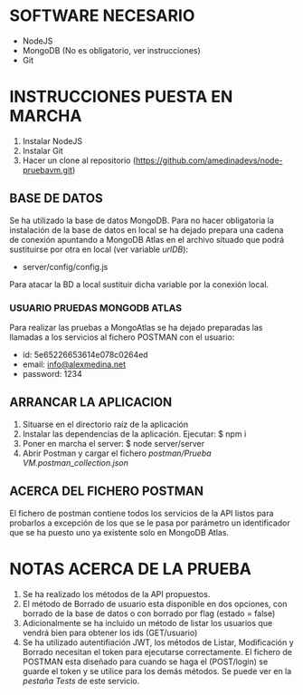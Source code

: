 # SOFTWARE NECESARIO

- NodeJS
- MongoDB (No es obligatorio, ver instrucciones)
- Git 


# INSTRUCCIONES PUESTA EN MARCHA

1. Instalar NodeJS
2. Instalar Git
3. Hacer un clone al repositorio (https://github.com/amedinadevs/node-pruebavm.git)


## BASE DE DATOS

Se ha utilizado la base de datos MongoDB. Para no hacer obligatoria la instalación de la base de datos en local se ha dejado prepara una cadena de conexión apuntando a MongoDB Atlas en el archivo situado que podrá sustituirse por otra en local (ver variable *urlDB*):
- server/config/config.js

Para atacar la BD a local sustituir dicha variable por la conexión local.

### USUARIO PRUEDAS MONGODB ATLAS
Para realizar las pruebas a MongoAtlas se ha dejado preparadas las llamadas a los servicios al fichero POSTMAN con el usuario:

- id: 5e65226653614e078c0264ed
- email: info@alexmedina.net
- password: 1234


## ARRANCAR LA APLICACION

1. Situarse en el directorio raíz de la aplicación 
2. Instalar las dependencias de la aplicación. Ejecutar: $ npm i
3. Poner en marcha el server: $ node server/server 
3. Abrir Postman y cargar el fichero *postman/Prueba VM.postman_collection.json* 


## ACERCA DEL FICHERO POSTMAN
El fichero de postman contiene todos los servicios de la API listos para probarlos a excepción de los que se le pasa por parámetro un identificador que se ha puesto uno ya existente solo en MongoDB Atlas.


# NOTAS ACERCA DE LA PRUEBA

1. Se ha realizado los métodos de la API propuestos.
2. El método de Borrado de usuario esta disponible en dos opciones, con borrado de la base de datos o con borrado por flag (estado = false)
3. Adicionalmente se ha incluido un método de listar los usuarios que vendrá bien para obtener los ids (GET/usuario)
4. Se ha utilizado autentifiación JWT, los métodos de Listar, Modificación y Borrado necesitan el token para ejecutarse correctamente. El fichero de POSTMAN esta diseñado para cuando se haga el (POST/login) se guarde el token y se utilice para los demás métodos. Se puede ver en la *pestaña Tests* de este servicio.

